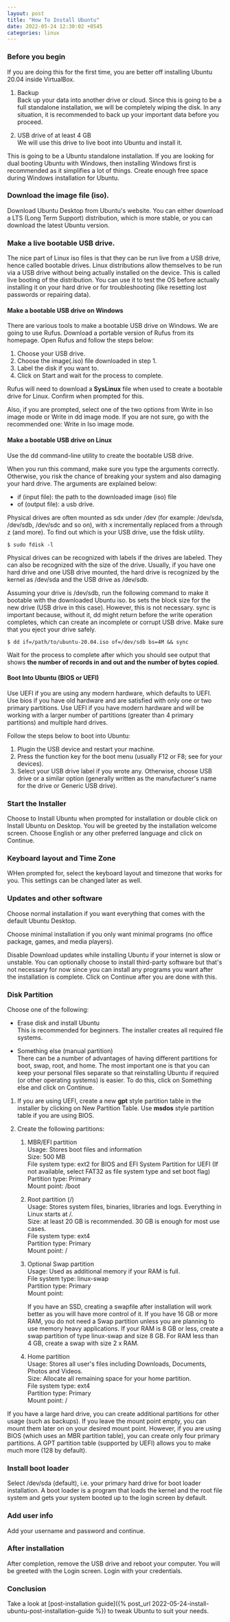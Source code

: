 ```yaml
---
layout: post
title: "How To Install Ubuntu"
date: 2022-05-24 12:30:02 +0545
categories: linux
---
```


### Before you begin

If you are doing this for the first time, you are better off installing Ubuntu 20.04 inside VirtualBox.

1. Backup  
Back up your data into another drive or cloud. Since this is going to be a full standalone installation, we will be completely wiping the disk. In any situation, it is recommended to back up your important data before you proceed.

2. USB drive of at least 4 GB  
We will use this drive to live boot into Ubuntu and install it.

This is going to be a Ubuntu standalone installation. If you are looking for dual booting Ubuntu with Windows, then installing Windows first is recommended as it simplifies a lot of things. Create enough free space during Windows installation for Ubuntu.

### Download the image file (iso).

Download Ubuntu Desktop from Ubuntu's website. You can either download a LTS (Long Term Support) distribution, which is more stable, or you can download the latest Ubuntu version.

### Make a live bootable USB drive.

The nice part of Linux iso files is that they can be run live from a USB drive, hence called bootable drives. Linux distributions allow themselves to be run via a USB drive without being actually installed on the device. This is called live booting of the distribution. You can use it to test the OS before actually installing it on your hard drive or for troubleshooting (like resetting lost passwords or repairing data).

#### Make a bootable USB drive on Windows

There are various tools to make a bootable USB drive on Windows. We are going to use Rufus. Download a portable version of Rufus from its homepage. Open Rufus and follow the steps below:

1. Choose your USB drive.
2. Choose the image(.iso) file downloaded in step 1.
3. Label the disk if you want to.
4. Click on Start and wait for the process to complete.

Rufus will need to download a **SysLinux** file when used to create a bootable drive for Linux. Confirm when prompted for this.

Also, if you are prompted, select one of the two options from Write in Iso image mode or Write in dd image mode. If you are not sure, go with the recommended one: Write in Iso image mode.

#### Make a bootable USB drive on Linux

Use the dd command-line utility to create the bootable USB drive.

When you run this command, make sure you type the arguments correctly. Otherwise, you risk the chance of breaking your system and also damaging your hard drive. The arguments are explained below:

- if (input file): the path to the downloaded image (iso) file
- of (output file): a usb drive.

Physical drives are often mounted as sdx under /dev (for example: /dev/sda, /dev/sdb, /dev/sdc and so on), with x incrementally replaced from a through z (and more). To find out which is your USB drive, use the fdisk utility.

```
$ sudo fdisk -l
```

Physical drives can be recognized with labels if the drives are labeled. They can also be recognized with the size of the drive. Usually, if you have one hard drive and one USB drive mounted, the hard drive is recognized by the kernel as /dev/sda and the USB drive as /dev/sdb.

Assuming your drive is /dev/sdb, run the following command to make it bootable with the downloaded Ubuntu iso. bs sets the block size for the new drive (USB drive in this case). However, this is not necessary. sync is important because, without it, dd might return before the write operation completes, which can create an incomplete or corrupt USB drive. Make sure that you eject your drive safely.

```
$ dd if=/path/to/ubuntu-20.04.iso of=/dev/sdb bs=4M && sync
```

Wait for the process to complete after which you should see output that shows **the number of records in and out and the number of bytes copied**.

#### Boot Into Ubuntu (BIOS or UEFI)

Use UEFI if you are using any modern hardware, which defaults to UEFI. Use bios if you have old hardware and are satisfied with only one or two primary partitions. Use UEFI if you have modern hardware and will be working with a larger number of partitions (greater than 4 primary partitions) and multiple hard drives.

Follow the steps below to boot into Ubuntu:

1. Plugin the USB device and restart your machine.
2. Press the function key for the boot menu (usually F12 or F8; see for your devices).
3. Select your USB drive label if you wrote any. Otherwise, choose USB drive or a similar option (generally written as the manufacturer's name for the drive or Generic USB drive).

### Start the Installer

Choose to Install Ubuntu when prompted for installation or double click on Install Ubuntu on Desktop. You will be greeted by the installation welcome screen. Choose English or any other preferred language and click on Continue.

### Keyboard layout and Time Zone

WHen prompted for, select the keyboard layout and timezone that works for you. This settings can be changed later as well.

### Updates and other software

Choose normal installation if you want everything that comes with the default Ubuntu Desktop.

Choose minimal installation if you only want minimal programs (no office package, games, and media players).

Disable Download updates while installing Ubuntu if your internet is slow or unstable. You can optionally choose to install third-party software but that's not necessary for now since you can install any programs you want after the installation is complete. Click on Continue after you are done with this.

### Disk Partition

Choose one of the following:

- Erase disk and install Ubuntu  
This is recommended for beginners. The installer creates all required file systems.

- Something else (manual partition)  
There can be a number of advantages of having different partitions for boot, swap, root, and home. The most important one is that you can keep your personal files separate so that reinstalling Ubuntu if required  (or other operating systems) is easier. To do this, click on Something else and click on Continue.

1. If you are using UEFI, create a new **gpt** style partition table in the installer by clicking on New Partition Table. Use **msdos** style partition table if you are using BIOS.

2. Create the following partitions:
   1. MBR/EFI partition  
   Usage: Stores boot files and information  
   Size: 500 MB  
   File system type: ext2 for BIOS and EFI System Partition for UEFI (If not available, select FAT32 as file system type and set boot flag)  
   Partition type: Primary  
   Mount point: /boot

   2. Root partition (/)  
   Usage: Stores system files, binaries, libraries and logs. Everything in Linux starts at /.  
   Size: at least 20 GB is recommended. 30 GB is enough for most use cases.  
   File system type: ext4  
   Partition type: Primary  
   Mount point: /

   3. Optional Swap partition  
   Usage: Used as additional memory if your RAM is full.  
   File system type: linux-swap  
   Partition type: Primary  
   Mount point:  

       If you have an SSD, creating a swapfile after installation will work better as you will have more control of it. If you have 16 GB or more RAM, you do not need a Swap partition unless you are planning to use memory heavy applications. If your RAM is 8 GB or less, create a swap partition of type linux-swap and size 8 GB. For RAM less than 4 GB, create a swap with size 2 x RAM.

   4. Home partition  
   Usage: Stores all user's files including Downloads, Documents, Photos and Videos.  
   Size: Allocate all remaining space for your home partition.  
   File system type: ext4  
   Partition type: Primary  
   Mount point: /

If you have a large hard drive, you can create additional partitions for other usage (such as backups). If you leave the mount point empty, you can mount them later on on your desired mount point. However, if you are using BIOS (which uses an MBR partition table), you can create only four primary partitions. A GPT partition table (supported by UEFI) allows you to make much more (128 by default).

### Install boot loader
Select /dev/sda (default), i.e. your primary hard drive for boot loader installation. A boot loader is a program that loads the kernel and the root file system and gets your system booted up to the login screen by default.

### Add user info

Add your username and password and continue.

### After installation
After completion, remove the USB drive and reboot your computer. You will be greeted with the Login screen. Login with your credentials.

### Conclusion
Take a look at [post-installation guide]({% post_url 2022-05-24-install-ubuntu-post-installation-guide %}) to tweak Ubuntu to suit your needs.
